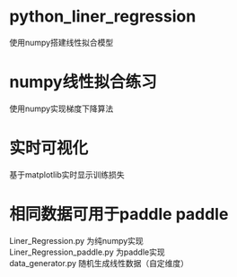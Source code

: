# python_liner_regression
使用numpy搭建线性拟合模型

# numpy线性拟合练习
使用numpy实现梯度下降算法

# 实时可视化
基于matplotlib实时显示训练损失

# 相同数据可用于paddle paddle

Liner_Regression.py 为纯numpy实现  
Liner_Regression_paddle.py 为paddle实现  
data_generator.py 随机生成线性数据（自定维度）
